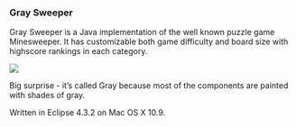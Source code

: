 ### Gray Sweeper
Gray Sweeper is a Java implementation of the well known puzzle game Minesweeper. It has customizable both game difficulty and board size with highscore rankings in each category.

![](http://emper.cz/img/graysweeper.png)

Big surprise - it’s called Gray because most of the components are painted with shades of gray.

Written in Eclipse 4.3.2 on Mac OS X 10.9.
